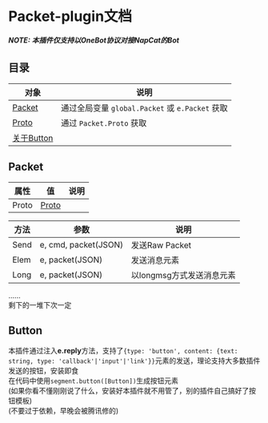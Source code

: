 # Packet-plugin文档

***NOTE: 本插件仅支持以OneBot协议对接NapCat的Bot***

## 目录
| 对象 | 说明 |
| - | - |
| [Packet](#Packet) | 通过全局变量 `global.Packet` 或 `e.Packet` 获取 |
| [Proto](#Proto) | 通过 `Packet.Proto` 获取 |
| [关于Button](#Button) |  |

## Packet
| 属性 | 值 | 说明 |
| - | - | - |
| Proto | [Proto](#Proto) | |

| 方法 | 参数 | 说明 |
| - | - | - |
| Send | e, cmd, packet(JSON) | 发送Raw Packet |
| Elem | e, packet(JSON) | 发送消息元素 |
| Long | e, packet(JSON) | 以longmsg方式发送消息元素 |

......  
剩下的一堆下次一定

## Button
本插件通过注入**e.reply**方法，支持了`{type: 'button', content: {text: string, type: 'callback'|'input'|'link'}}`元素的发送，理论支持大多数插件发送的按钮，安装即食  
在代码中使用`segment.button([Button])`生成按钮元素  
(如果你看不懂刚刚说了什么，安装好本插件就不用管了，别的插件自己搞好了按钮模板)  
(不要过于依赖，早晚会被腾讯修的)